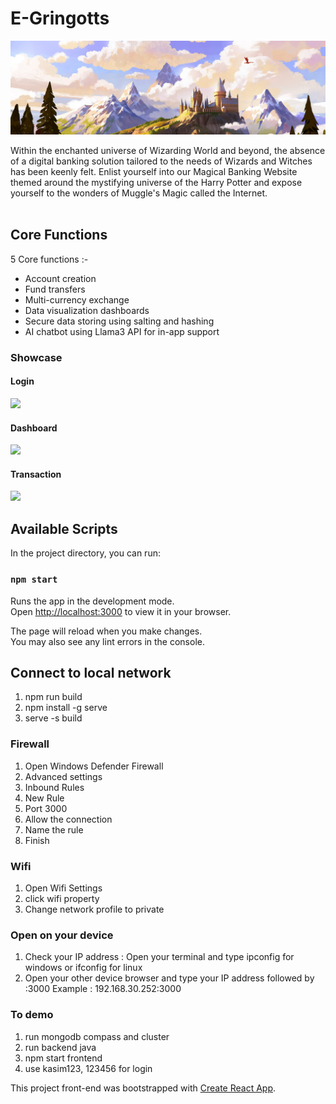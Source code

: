 # E-Gringotts
<p align=”center”>
<img src="/public/images/wallpaperflare-cropped.jpg">
</p>
Within the enchanted universe of Wizarding World and beyond, the absence of a digital banking solution tailored to the needs of Wizards and Witches has been keenly felt. Enlist yourself into our Magical Banking Website themed around the mystifying universe of the Harry Potter and expose yourself to the wonders of Muggle's Magic called the Internet.<br></br>

## Core Functions

 5 Core functions :- 
- Account creation
- Fund transfers
- Multi-currency exchange
- Data visualization dashboards
- Secure data storing using salting and hashing
- AI chatbot using Llama3 API for in-app support

### Showcase

#### Login
<img src="https://github.com/user-attachments/assets/1e030cb1-a86a-422c-a22e-dd1e3244907f" width="500">


#### Dashboard
<img src="https://github.com/user-attachments/assets/2ff7a786-7459-40d6-a2c8-e1d34c65895d" width="500">

#### Transaction
<img src="https://github.com/user-attachments/assets/9b868ef1-bed3-479d-8c1b-147e66d762a0" width="500">

## Available Scripts

In the project directory, you can run:

### `npm start`

Runs the app in the development mode.\
Open [http://localhost:3000](http://localhost:3000) to view it in your browser.

The page will reload when you make changes.\
You may also see any lint errors in the console.

## Connect to local network

1. npm run build
2. npm install -g serve
3. serve -s build

### Firewall

1. Open Windows Defender Firewall
2. Advanced settings
3. Inbound Rules
4. New Rule
5. Port 3000
6. Allow the connection
7. Name the rule
8. Finish

### Wifi 
1. Open Wifi Settings
2. click wifi property
3. Change network profile to private

### Open on your device
1. Check your IP address :
    Open your terminal and type ipconfig for windows or ifconfig for linux
2. Open your other device browser and type your IP address followed by :3000
    Example : 192.168.30.252:3000

### To demo
1. run mongodb compass and cluster
2. run backend java
3. npm start frontend
4. use kasim123, 123456 for login

This project front-end was bootstrapped with [Create React App](https://github.com/facebook/create-react-app).

